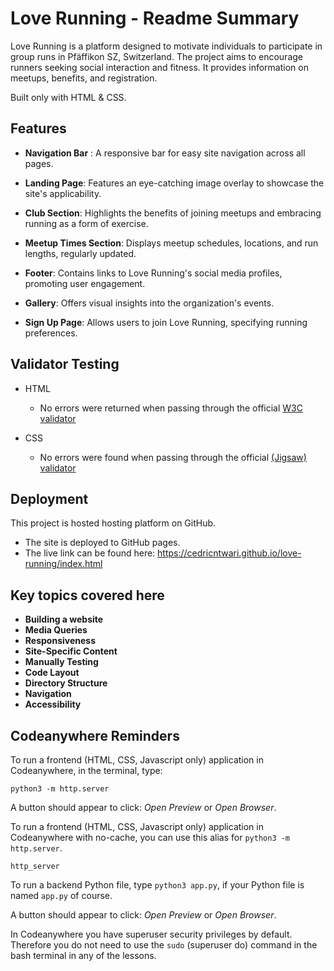 # Love Running - Readme Summary

Love Running is a platform designed to motivate individuals to participate in group runs in Pfäffikon SZ, Switzerland. The project aims to encourage runners seeking social interaction and fitness. It provides information on meetups, benefits, and registration.

Built only with HTML & CSS.

## Features

- **Navigation Bar** : A responsive bar for easy site navigation across all pages.

- **Landing Page**: Features an eye-catching image overlay to showcase the site's applicability.

- **Club Section**: Highlights the benefits of joining meetups and embracing running as a form of exercise.

- **Meetup Times Section**: Displays meetup schedules, locations, and run lengths, regularly updated.

- **Footer**: Contains links to Love Running's social media profiles, promoting user engagement.

- **Gallery**: Offers visual insights into the organization's events.

- **Sign Up Page**: Allows users to join Love Running, specifying running preferences.

## Validator Testing

- HTML
  - No errors were returned when passing through the official [W3C validator](https://validator.w3.org/nu/?doc=https%3A%2F%2Fcode-institute-org.github.io%2Flove-running-2.0%2Findex.html)
- CSS

  - No errors were found when passing through the official [(Jigsaw) validator](https://jigsaw.w3.org/css-validator/validator?uri=https%3A%2F%2Fvalidator.w3.org%2Fnu%2F%3Fdoc%3Dhttps%253A%252F%252Fcode-institute-org.github.io%252Flove-running-2.0%252Findex.html&profile=css3svg&usermedium=all&warning=1&vextwarning=&lang=en#css)

## Deployment

This project is hosted hosting platform on GitHub.

- The site is deployed to GitHub pages.
- The live link can be found here: https://cedricntwari.github.io/love-running/index.html

## Key topics covered here

- **Building a website**
- **Media Queries**
- **Responsiveness**
- **Site-Specific Content**
- **Manually Testing**
- **Code Layout**
- **Directory Structure**
- **Navigation**
- **Accessibility**

## Codeanywhere Reminders

To run a frontend (HTML, CSS, Javascript only) application in Codeanywhere, in the terminal, type:

`python3 -m http.server`

A button should appear to click: _Open Preview_ or _Open Browser_.

To run a frontend (HTML, CSS, Javascript only) application in Codeanywhere with no-cache, you can use this alias for `python3 -m http.server`.

`http_server`

To run a backend Python file, type `python3 app.py`, if your Python file is named `app.py` of course.

A button should appear to click: _Open Preview_ or _Open Browser_.

In Codeanywhere you have superuser security privileges by default. Therefore you do not need to use the `sudo` (superuser do) command in the bash terminal in any of the lessons.
